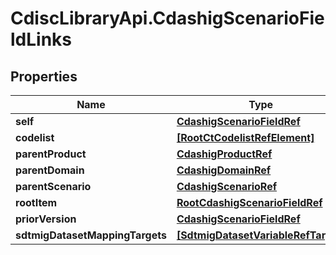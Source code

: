 # CdiscLibraryApi.CdashigScenarioFieldLinks

## Properties

Name | Type | Description | Notes
------------ | ------------- | ------------- | -------------
**self** | [**CdashigScenarioFieldRef**](CdashigScenarioFieldRef.md) |  | [optional] 
**codelist** | [**[RootCtCodelistRefElement]**](RootCtCodelistRefElement.md) |  | [optional] 
**parentProduct** | [**CdashigProductRef**](CdashigProductRef.md) |  | [optional] 
**parentDomain** | [**CdashigDomainRef**](CdashigDomainRef.md) |  | [optional] 
**parentScenario** | [**CdashigScenarioRef**](CdashigScenarioRef.md) |  | [optional] 
**rootItem** | [**RootCdashigScenarioFieldRef**](RootCdashigScenarioFieldRef.md) |  | [optional] 
**priorVersion** | [**CdashigScenarioFieldRef**](CdashigScenarioFieldRef.md) |  | [optional] 
**sdtmigDatasetMappingTargets** | [**[SdtmigDatasetVariableRefTarget]**](SdtmigDatasetVariableRefTarget.md) |  | [optional] 


